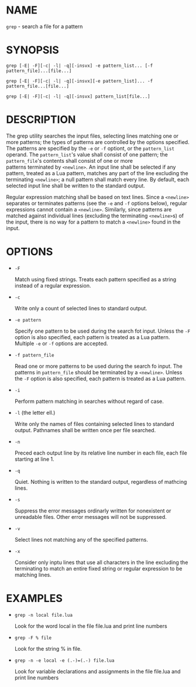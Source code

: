 NAME
====
  `grep` - search a file for a pattern

SYNOPSIS
========
  `grep [-E| -F][-c| -l| -q][-insvx] -e pattern_list...
         [-f pattern_file]...[file...]`

  `grep [-E| -F][-c| -l| -q][-insvx][-e pattern_list]...
         -f pattern_file...[file...]`

  `grep [-E| -F][-c| -l| -q][-insvx] pattern_list[file...]`

DESCRIPTION
===========
  The grep utility searches the input files, selecting lines matching one or
more patterns; the types of patterns are controlled by the options 
specified. The patterns are specified by the `-e` or `-f` optiont, or the 
`pattern_list` operand. The `pattern_list`'s value shall consist of one 
pattern; the `pattern_file`'s contents shall consist of one or more  
patterns terminated by `<newline>`. An input line shall be selected if any 
pattern, treated as a Lua pattern, matches any part of the line excluding 
the terminating `<newline>`; a null pattern shall match every line. By 
default, each selected input line shall be written to the standard output.

  Regular expression matching shall be based on text lines. Since a 
`<newline>` separates or terminates patterns (see the `-e` and `-f` options
 below), regular expressions cannot contain a `<newline>`. Similarly, since
 patterns are matched against individual lines (excluding the terminating 
`<newline>`s) of the input, there is no way for a pattern to match a 
`<newline>` found in the input.

OPTIONS
=======
* `-F` 
    
    Match using fixed strings. Treats each pattern specified as a string
    instead of a regular expression.

* `-c` 
    
    Write only a count of selected lines to standard output.

* `-e pattern`
    
     Specify one pattern to be used during the search fot input. Unless the
    `-F` option is also specified, each pattern is treated as a Lua pattern.
    Multiple `-e` or `-f` options are accepted.

* `-f pattern_file`
    
    Read one or more patterns to be used during the search fo input. The 
    patterns in `pattern_file` should be terminated by a `<newline>`. Unless
    the `-F` option is also specified, each pattern is treated as a Lua
    pattern.

* `-i` 
    
    Perform pattern matching in searches without regard of case.

* `-l` (the letter ell.) 

    Write only the names of files containing selected lines to standard 
    output. Pathnames shall be written once per file searched.

* `-n` 

    Preced each output line by its relative line number in each file, each 
    file starting at line 1.

* `-q` 

    Quiet. Nothing is written to the standard output, regardless of 
    mathcing lines.

* `-s` 
    
    Suppress the error messages ordinarly written for nonexistent or
    unreadable files. Other error messages will not be suppressed.

* `-v`
    
    Select lines not matching any of the specified patterns.

* `-x` 

    Consider only inptu lines that use all characters in the line excluding
    the terminating <newline> to match an entire fixed string or regular 
    expression to be matching lines.

EXAMPLES
========
*   `grep -n local file.lua`
    
    Look for the word local in the file file.lua and print line numbers

*   `grep -F % file`
    
    Look for the string % in file.

*   `grep -n -e local -e (.-)=(.-) file.lua`
    
    Look for variable declarations and assignments in the file file.lua and
    print line numbers
